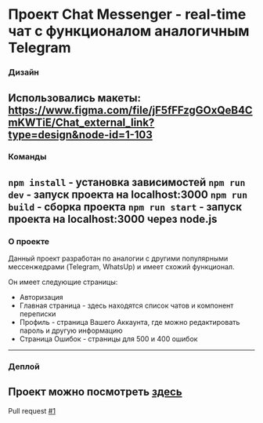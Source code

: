 # Проект Chat Messenger - real-time чат с функционалом аналогичным Telegram
### Дизайн

Использовались макеты: https://www.figma.com/file/jF5fFFzgGOxQeB4CmKWTiE/Chat_external_link?type=design&node-id=1-103
---
### Команды 

`npm install` - установка зависимостей
`npm run dev` - запуск проекта на localhost:3000
`npm run build` - сборка проекта
`npm run start` - запуск проекта на localhost:3000 через node.js
---
### О проекте

Данный проект разработан по аналогии с другими популярными мессенжедрами (Telegram, WhatsUp) и имеет схожий функционал.

Он имеет следующие страницы:
- Авторизация
- Главная страница - здесь находятся список чатов и компонент переписки
- Профиль - страница Вашего Аккаунта, где можно редактировать пароль и другую информацию
- Страница Ошибок - страницы для 500 и 400 ошибок
---
### Деплой 

Проект можно посмотреть [здесь](https://silly-fox-fd65ec.netlify.app/)
---
Pull request [#1](https://github.com/Nikita-hub000/middle.messenger.praktikum.yandex/pull/2)

